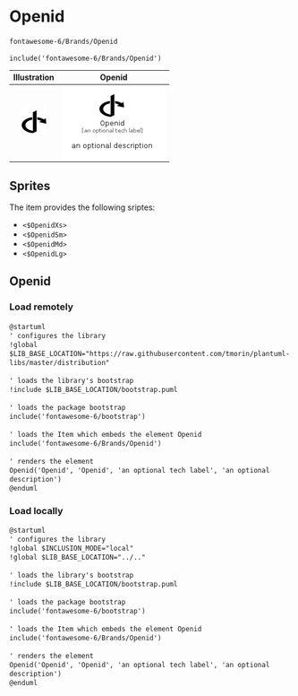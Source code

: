 # Openid


```text
fontawesome-6/Brands/Openid
```

```text
include('fontawesome-6/Brands/Openid')
```



| Illustration | Openid |
| :---: | :---: |
| ![illustration for Illustration](../../fontawesome-6/Brands/Openid.png) | ![illustration for Openid](../../fontawesome-6/Brands/Openid.Local.png) |



## Sprites
The item provides the following sriptes:

- `<$OpenidXs>`
- `<$OpenidSm>`
- `<$OpenidMd>`
- `<$OpenidLg>`





## Openid

### Load remotely
```plantuml
@startuml
' configures the library
!global $LIB_BASE_LOCATION="https://raw.githubusercontent.com/tmorin/plantuml-libs/master/distribution"

' loads the library's bootstrap
!include $LIB_BASE_LOCATION/bootstrap.puml

' loads the package bootstrap
include('fontawesome-6/bootstrap')

' loads the Item which embeds the element Openid
include('fontawesome-6/Brands/Openid')

' renders the element
Openid('Openid', 'Openid', 'an optional tech label', 'an optional description')
@enduml
```

### Load locally
```plantuml
@startuml
' configures the library
!global $INCLUSION_MODE="local"
!global $LIB_BASE_LOCATION="../.."

' loads the library's bootstrap
!include $LIB_BASE_LOCATION/bootstrap.puml

' loads the package bootstrap
include('fontawesome-6/bootstrap')

' loads the Item which embeds the element Openid
include('fontawesome-6/Brands/Openid')

' renders the element
Openid('Openid', 'Openid', 'an optional tech label', 'an optional description')
@enduml
```

